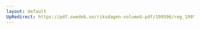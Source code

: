 ```yaml
---
layout: default
UpRedirect: https://pdf.swedeb.se/riksdagen-volumeG-pdf/199596/reg_199596/reg_199596_0018.pdf
---
```

